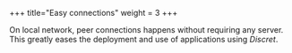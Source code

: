 +++
title="Easy connections"
weight = 3
+++

On local network, peer connections happens without requiring any server. This greatly eases the deployment and use of applications using *Discret*.
